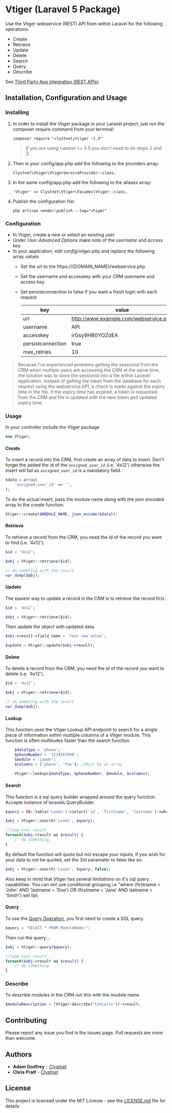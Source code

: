 ﻿# Vtiger (Laravel 5 Package)
Use the Vtiger webservice (REST) API from within Laravel for the following operations.

- Create
- Retrieve
- Update
- Delete
- Search
- Query
- Describe

See [Third Party App Integration (REST APIs)](http://community.vtiger.com/help/vtigercrm/developers/third-party-app-integration.html)

## Installation, Configuration and Usage

### Installing
1. In order to install the Vtiger package in your Laravel project, just run the composer require command from your terminal:

    ```
    composer require "clystnet/vtiger ~1.3"
    ```

    > *If you are using Laravel >= 5.5 you don’t need to do steps 2 and 3.*

2. Then in your config/app.php add the following to the providers array:

    ```
    Clystnet\Vtiger\VtigerServiceProvider::class,
    ```

3. In the same config/app.php add the following to the aliases array:

    ```
    'Vtiger' => Clystnet\Vtiger\Facades\Vtiger::class,
    ```

4. Publish the configuration file:

    ```
    php artisan vendor:publish --tag="vtiger"
    ```

### Configuration

- In Vtiger, create a new or select an existing user.
- Under *User Advanced Options* make note of the *username* and *access key*.
- In your application, edit *config/vtiger.php* and replace the following array values
  - Set the url to the https://{DOMAIN_NAME}/webservice.php
  - Set the username and accesskey with your CRM username and access key.
  - Set persistconnection to false if you want a fresh login with each request

    |key              |value                                |
    |-----------------|-------------------------------------|
    |url              |http://www.example.com/webservice.php|
    |username         |API                                  |
    |accesskey        |irGsy9HB0YOZdEA                      |
    |persistconnection|true                                 |
    |max_retries      |10                                   |

> Because I've experienced problems getting the sessionid from the CRM when multiple users are accessing the CRM at the same time, the solution was to store the sessionid into a file within Laravel application.
> Instead of getting the token from the database for each request using the webservice API, a check is made against the expiry time in the file. If the expiry time has expired, a token is requested from the CRM and file is updated with the new token and updated expiry time.

### Usage

In your controller include the Vtiger package
```php
use Vtiger;
```

#### Create

To insert a record into the CRM, first create an array of data to insert. Don't forget the added the id of the `assigned_user_id` (i.e. '4x12') otherwise the insert will fail as `assigned_user_id` is a mandatory field.
```php
$data = array(
    'assigned_user_id' => '',
);
```
To do the actual insert, pass the module name along with the json encoded array to the *create* function.

```php
Vtiger::create($MODULE_NAME, json_encode($data));
```

#### Retrieve

To retrieve a record from the CRM, you need the id of the record you want to find (i.e. '4x12').
```php
$id = '4x12';

$obj = Vtiger::retrieve($id);

// do someting with the result
var_dump($obj);
```

#### Update

The easiest way to update a record in the CRM is to retrieve the record first.
```php
$id = '4x12';

$obj = Vtiger::retrieve($id);
```

Then update the object with updated data.
```php
$obj->result->field_name = 'Your new value';

$update = Vtiger::update($obj->result);
```

#### Delete

To delete a record from the CRM, you need the id of the record you want to delete (i.e. '4x12').
```php
$id = '4x12';

$obj = Vtiger::retrieve($id);

// do someting with the result
var_dump($obj);
```

#### Lookup

This function uses the Vtiger Lookup API endpoint to search for a single piece of information within multiple columns of a Vtiger module. This function is often multitudes faster than the search function.


```php
    $dataType = 'phone';
    $phoneNumber = '1234567890';
    $module = 'Leads';
    $columns = ['phone', 'fax']; //Must be an array
    
    Vtiger::lookup($dataType, $phoneNumber, $module, $columns);
```

#### Search

This function is a sql query builder wrapped around the query function. Accepts instance of laravels QueryBuilder.
```php
$query = DB::table('Leads')->select('id', 'firstname', 'lastname')->where('firstname', 'John');

$obj = Vtiger::search('Leads', $query);

//loop over result
foreach($obj->result as $result) {
    // do something
}
```

By default the function will quote but not escape your inputs, if you wish for your data to not be quoted, set the 3rd paramater to false like so:
```php
$obj = Vtiger::search('Leads', $query, false);
```

Also keep in mind that Vtiger has several limitations on it's sql query capabilities. You can not use conditional grouping i.e "where (firstname = 'John' AND 'lastname = 'Doe') OR (firstname = 'Jane' AND lastname = 'Smith') will fail.


#### Query

To use the [Query Operation](http://community.vtiger.com/help/vtigercrm/developers/third-party-app-integration.html#query-operation), you first need to create a SQL query.
```php
$query = "SELECT * FROM ModuleName;";
```

Then run the query...
```php
$obj = Vtiger::query($query);

//loop over result
foreach($obj->result as $result) {
    // do something
}
```

### Describe

To describe modules in the CRM run this with the module name

```php
$moduleDescription = (Vtiger:describe("Contacts"))->result;
```

## Contributing

Please report any issue you find in the issues page. Pull requests are more than welcome.

## Authors

* **Adam Godfrey** - [Clystnet](https://www.clystnet.com)
* **Chris Pratt** - [Clystnet](https://www.clystnet.com)

## License

This project is licensed under the MIT License - see the [LICENSE.md](LICENSE.md) file for details
